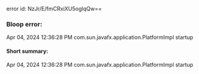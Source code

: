error id: NzJr/E/fmCRxiXU5oglqQw==
### Bloop error:

Apr 04, 2024 12:36:28 PM com.sun.javafx.application.PlatformImpl startup
#### Short summary: 

Apr 04, 2024 12:36:28 PM com.sun.javafx.application.PlatformImpl startup